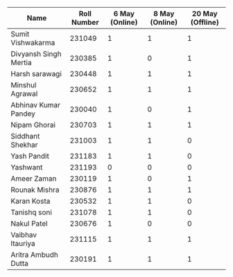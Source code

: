 
| Name                  | Roll Number | 6 May (Online) | 8 May (Online) | 20 May (Offline) |
| --------------------- | ----------- | -------------- | -------------- | ---------------- |
| Sumit Vishwakarma     | 231049      | 1              | 1              | 1                |
| Divyansh Singh Mertia | 230385      | 1              | 0              | 1                |
| Harsh sarawagi        | 230448      | 1              | 1              | 1                |
| Minshul Agrawal       | 230652      | 1              | 1              | 1                |
| Abhinav Kumar Pandey  | 230040      | 1              | 0              | 1                |
| Nipam Ghorai          | 230703      | 1              | 1              | 1                |
| Siddhant Shekhar      | 231003      | 1              | 1              | 0                |
| Yash Pandit           | 231183      | 1              | 1              | 0                |
| Yashwant              | 231193      | 0              | 0              | 0                |
| Ameer Zaman           | 230119      | 1              | 0              | 1                |
| Rounak Mishra         | 230876      | 1              | 1              | 1                |
| Karan Kosta           | 230532      | 1              | 1              | 0                |
| Tanishq soni          | 231078      | 1              | 1              | 0                |
| Nakul Patel           | 230676      | 1              | 0              | 0                |
| Vaibhav Itauriya      | 231115      | 1              | 1              | 1                |
| Aritra Ambudh Dutta   | 230191      | 1              | 1              | 1                |
